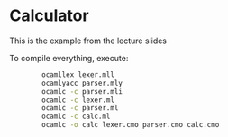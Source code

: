 # Calculator
This is the example from the lecture slides

To compile everything, execute:
```sh
        ocamllex lexer.mll
        ocamlyacc parser.mly
        ocamlc -c parser.mli
        ocamlc -c lexer.ml
        ocamlc -c parser.ml
        ocamlc -c calc.ml
        ocamlc -o calc lexer.cmo parser.cmo calc.cmo
```

